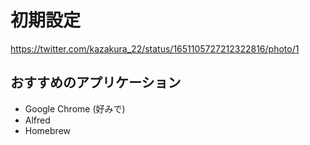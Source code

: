 # 初期設定

https://twitter.com/kazakura_22/status/1651105727212322816/photo/1

## おすすめのアプリケーション

- Google Chrome (好みで)
- Alfred
- Homebrew
